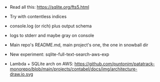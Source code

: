 
- Read all this: https://sqlite.org/fts5.html
- Try with contentless indices

- console.log (or rich) plus output schema
- logs to stderr and maybe gray on console

- Main repo's README.md,
  main project's one,
  the one in snowball dir

- New experiment: sqlite-full-text-search-aws-exp
- Lambda + SQLite arch on AWS:
https://github.com/puntonim/patatrack-monorepo/blob/main/projects/contabel/docs/img/architecture-draw.io.svg


